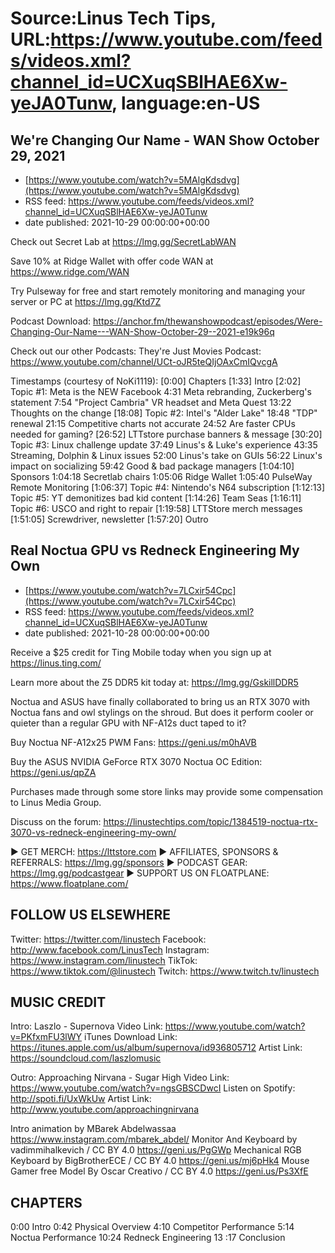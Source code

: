# Source:Linus Tech Tips, URL:https://www.youtube.com/feeds/videos.xml?channel_id=UCXuqSBlHAE6Xw-yeJA0Tunw, language:en-US

## We're Changing Our Name - WAN Show October 29, 2021
 - [https://www.youtube.com/watch?v=5MAlgKdsdvg](https://www.youtube.com/watch?v=5MAlgKdsdvg)
 - RSS feed: https://www.youtube.com/feeds/videos.xml?channel_id=UCXuqSBlHAE6Xw-yeJA0Tunw
 - date published: 2021-10-29 00:00:00+00:00

Check out Secret Lab at https://lmg.gg/SecretLabWAN

Save 10% at Ridge Wallet with offer code WAN at https://www.ridge.com/WAN

Try Pulseway for free and start remotely monitoring and managing your server or PC at https://lmg.gg/Ktd7Z

Podcast Download: https://anchor.fm/thewanshowpodcast/episodes/Were-Changing-Our-Name---WAN-Show-October-29--2021-e19k96q

Check out our other Podcasts:
They're Just Movies Podcast: https://www.youtube.com/channel/UCt-oJR5teQIjOAxCmIQvcgA

Timestamps (courtesy of NoKi1119):
[0:00] Chapters
[1:33] Intro
[2:02] Topic #1: Meta is the NEW Facebook
    4:31 Meta rebranding, Zuckerberg's statement
    7:54 "Project Cambria" VR headset and Meta Quest
    13:22 Thoughts on the change
[18:08] Topic #2: Intel's "Alder Lake"
    18:48 "TDP" renewal
    21:15 Competitive charts not accurate
    24:52 Are faster CPUs needed for gaming?
[26:52] LTTstore purchase banners & message
[30:20] Topic #3: Linux challenge update
    37:49 Linus's & Luke's experience
    43:35 Streaming, Dolphin & Linux issues
    52:00 Linus's take on GUIs
    56:22 Linux's impact on socializing
    59:42 Good & bad package managers
[1:04:10] Sponsors
    1:04:18 Secretlab chairs
    1:05:06 Ridge Wallet
    1:05:40 PulseWay Remote Monitoring
[1:06:37] Topic #4: Nintendo's N64 subscription
[1:12:13] Topic #5: YT demonitizes bad kid content
[1:14:26] Team Seas
[1:16:11] Topic #6: USCO and right to repair
[1:19:58] LTTStore merch messages
[1:51:05] Screwdriver, newsletter
[1:57:20] Outro

## Real Noctua GPU vs Redneck Engineering My Own
 - [https://www.youtube.com/watch?v=7LCxir54Cpc](https://www.youtube.com/watch?v=7LCxir54Cpc)
 - RSS feed: https://www.youtube.com/feeds/videos.xml?channel_id=UCXuqSBlHAE6Xw-yeJA0Tunw
 - date published: 2021-10-28 00:00:00+00:00

Receive a $25 credit for Ting Mobile today when you sign up at https://linus.ting.com/

Learn more about the Z5 DDR5 kit today at: https://lmg.gg/GskillDDR5

Noctua and ASUS have finally collaborated to bring us an RTX 3070 with Noctua fans and owl stylings on the shroud. But does it perform cooler or quieter than a regular GPU with NF-A12s duct taped to it?


Buy Noctua NF-A12x25 PWM Fans: https://geni.us/m0hAVB

Buy the ASUS NVIDIA GeForce RTX 3070 Noctua OC Edition: https://geni.us/qpZA

Purchases made through some store links may provide some compensation to Linus Media Group.

Discuss on the forum: https://linustechtips.com/topic/1384519-noctua-rtx-3070-vs-redneck-engineering-my-own/

► GET MERCH: https://lttstore.com
► AFFILIATES, SPONSORS & REFERRALS: https://lmg.gg/sponsors
► PODCAST GEAR: https://lmg.gg/podcastgear
► SUPPORT US ON FLOATPLANE: https://www.floatplane.com/

FOLLOW US ELSEWHERE
---------------------------------------------------  
Twitter: https://twitter.com/linustech
Facebook: http://www.facebook.com/LinusTech
Instagram: https://www.instagram.com/linustech
TikTok: https://www.tiktok.com/@linustech
Twitch: https://www.twitch.tv/linustech

MUSIC CREDIT
---------------------------------------------------
Intro: Laszlo - Supernova
Video Link: https://www.youtube.com/watch?v=PKfxmFU3lWY
iTunes Download Link: https://itunes.apple.com/us/album/supernova/id936805712
Artist Link: https://soundcloud.com/laszlomusic

Outro: Approaching Nirvana - Sugar High
Video Link: https://www.youtube.com/watch?v=ngsGBSCDwcI
Listen on Spotify: http://spoti.fi/UxWkUw
Artist Link: http://www.youtube.com/approachingnirvana

Intro animation by MBarek Abdelwassaa https://www.instagram.com/mbarek_abdel/
Monitor And Keyboard by vadimmihalkevich / CC BY 4.0  https://geni.us/PgGWp
Mechanical RGB Keyboard by BigBrotherECE / CC BY 4.0 https://geni.us/mj6pHk4
Mouse Gamer free Model By Oscar Creativo / CC BY 4.0 https://geni.us/Ps3XfE

CHAPTERS
---------------------------------------------------  
0:00 Intro
0:42 Physical Overview
4:10 Competitor Performance 
5:14 Noctua Performance
10:24 Redneck Engineering
13 :17 Conclusion

